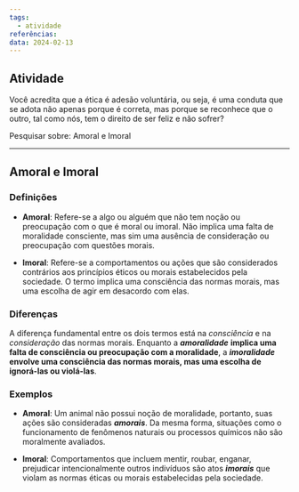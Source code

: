 ```yaml
---
tags:
  - atividade
referências: 
data: 2024-02-13
---
```

## Atividade

Você acredita que a ética é adesão voluntária, ou seja, é uma conduta que se
adota não apenas porque é correta, mas porque se reconhece que o outro, tal
como nós, tem o direito de ser feliz e não sofrer?

Pesquisar sobre: Amoral e Imoral

---
## Amoral e Imoral

### Definições

- **Amoral**: Refere-se a algo ou alguém que não tem noção ou preocupação com o que é moral ou imoral. Não implica uma falta de moralidade consciente, mas sim uma ausência de consideração ou preocupação com questões morais.

- **Imoral**: Refere-se a comportamentos ou ações que são considerados contrários aos princípios éticos ou morais estabelecidos pela sociedade. O termo implica uma consciência das normas morais, mas uma escolha de agir em desacordo com elas.


### Diferenças

A diferença fundamental entre os dois termos está na *consciência* e na *consideração* das normas morais. Enquanto a ***amoralidade*** **implica uma falta de consciência ou preocupação com a moralidade**, a ***imoralidade*** **envolve uma consciência das normas morais, mas uma escolha de ignorá-las ou violá-las**.

### Exemplos

- **Amoral**: Um animal não possui noção de moralidade, portanto, suas ações são consideradas ***amorais***. Da mesma forma, situações como o funcionamento de fenômenos naturais ou processos químicos não são moralmente avaliados.

- **Imoral**: Comportamentos que incluem mentir, roubar, enganar, prejudicar intencionalmente outros indivíduos são atos ***imorais*** que violam as normas éticas ou morais estabelecidas pela sociedade.
